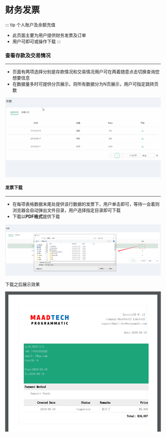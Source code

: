 # 财务发票 
::: tip 个人账户及余额充值
* 此页面主要为用户提供财务发票及订单
* 用户可即可或操作下载
:::

### 查看存款及交易情况
---
* 页面有两项选择分别是存款情况和交易情况用户可在两着随意点击切换查询您想要信息
* 在数据量多时可提供分页展示，将所有数据分为N页展示，用户可指定跳转页数

![查看发票](./img/invoice-1.gif "查看发票")

#### 发票下载
---
* 在每项表格数据末尾处提供该行数据的发票下，用户单击即可，等待一会着则浏览器会自动弹出文件目录，用户选择指定目录即可下载
* 下载以**PDF格式**提供下载

![下载](./img/invoice-2.png "下载")

下载之后展示效果

![下载文件](./img/invoice-3.png "下载文件")
